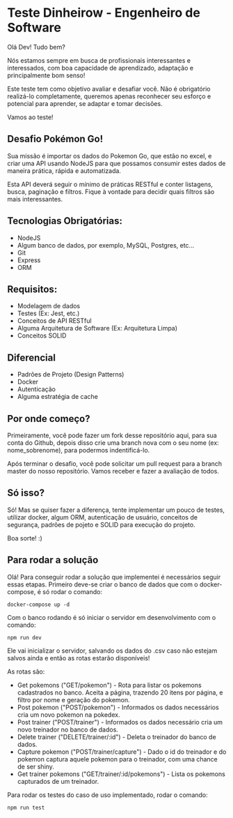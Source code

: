 # Teste Dinheirow - Engenheiro de Software

Olá Dev! Tudo bem?

Nós estamos sempre em busca de profissionais interessantes e interessados, com boa capacidade de aprendizado, adaptação e principalmente bom senso!

Este teste tem como objetivo avaliar e desafiar você. Não é obrigatório realizá-lo completamente, queremos apenas reconhecer seu esforço e potencial para aprender, se adaptar e tomar decisões.

Vamos ao teste!

## Desafio Pokémon Go!

Sua missão é importar os dados do Pokemon Go, que estão no excel, e criar uma API usando NodeJS para que possamos consumir estes dados de maneira prática, rápida e automatizada.

Esta API deverá seguir o mínimo de práticas RESTful e conter listagens, busca, paginação e filtros. Fique à vontade para decidir quais filtros são mais interessantes.

## Tecnologias Obrigatórias:
- NodeJS
- Algum banco de dados, por exemplo, MySQL, Postgres, etc...
- Git
- Express
- ORM

## Requisitos:
- Modelagem de dados
- Testes (Ex: Jest, etc.)
- Conceitos de API RESTful
- Alguma Arquitetura de Software (Ex: Arquitetura Limpa)
- Conceitos SOLID

## Diferencial
- Padrões de Projeto (Design Patterns)
- Docker
- Autenticação
- Alguma estratégia de cache

## Por onde começo?
Primeiramente, você pode fazer um fork desse repositório aqui, para sua conta do Github, depois disso crie uma branch nova com o seu nome (ex: nome_sobrenome), para podermos indentificá-lo.

Após terminar o desafio, você pode solicitar um pull request para a branch master do nosso repositório. Vamos receber e fazer a avaliação de todos.

## Só isso?
Só! Mas se quiser fazer a diferença, tente implementar um pouco de testes, utilizar docker, algum ORM, autenticação de usuário, conceitos de segurança, padrões de pojeto e SOLID para execução do projeto.

Boa sorte! :)

## Para rodar a solução

Olá! Para conseguir rodar a solução que implementei é necessários seguir essas etapas. Primeiro deve-se criar o banco de dados que com o docker-compose, é só rodar o comando:
```
docker-compose up -d
```
Com o banco rodando é só iniciar o servidor em desenvolvimento com o comando:
```
npm run dev
```
Ele vai inicializar o servidor, salvando os dados do .csv caso não estejam salvos ainda e então as rotas estarão disponíveis!

As rotas são:
* Get pokemons ("GET/pokemon") - Rota para listar os pokemons cadastrados no banco. Aceita a página, trazendo 20 itens por página, e filtro por nome e geração do pokemon.
* Post pokemon ("POST/pokemon") - Informados os dados necessários cria um novo pokemon na pokedex.
* Post trainer ("POST/trainer") - Informados os dados necessário cria um novo treinador no banco de dados.
* Delete trainer ("DELETE/trainer/:id") - Deleta o treinador do banco de dados.
* Capture pokemon ("POST/trainer/capture") - Dado o id do treinador e do pokemon captura aquele pokemon para o treinador, com uma chance de ser shiny.
* Get trainer pokemons ("GET/trainer/:id/pokemons") - Lista os pokemons capturados de um treinador.


Para rodar os testes do caso de uso implementado, rodar o comando:
```
npm run test
```